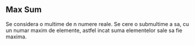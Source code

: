 ## Max Sum

Se considera o multime de n numere reale. Se cere o submultime a sa, cu un numar maxim de elemente, astfel incat suma elementelor sale sa fie maxima.

